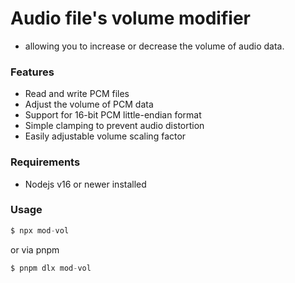 # Audio file's volume modifier

- allowing you to increase or decrease the volume of audio data.

### Features

- Read and write PCM files
- Adjust the volume of PCM data
- Support for 16-bit PCM little-endian format
- Simple clamping to prevent audio distortion
- Easily adjustable volume scaling factor

### Requirements

- Nodejs v16 or newer installed

### Usage

```s
$ npx mod-vol
```

or via pnpm

```s
$ pnpm dlx mod-vol
```
